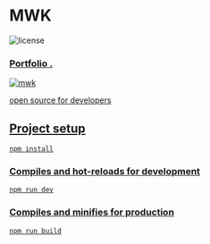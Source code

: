 # MWK
![license](https://img.shields.io/badge/license-MIT-blue.svg) <a href="https://github.com/creativetimofficial/vue-notus/issues?q=is%3Aopen+is%3Aissue" target="_blank">
### Portfolio .
  
![mwk](https://user-images.githubusercontent.com/70536218/179277396-5c1efdad-1476-43f6-871c-e8fc0246ee6d.png)

open source for developers

## Project setup
```
npm install
```

### Compiles and hot-reloads for development
```
npm run dev
```

### Compiles and minifies for production
```
npm run build
```



